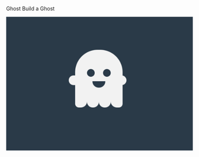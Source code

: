 Ghost 
Build a Ghost

![Aquí la descripción de la imagen por si no carga](https://raw.githubusercontent.com/anahiquintero99/ghost/master/img/imgReadme.png)
